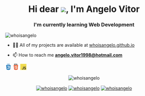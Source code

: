 <h1 align="center">Hi dear <img src="https://raw.githubusercontent.com/kaueMarques/kaueMarques/master/hi.gif" width="30px">, I'm Angelo Vitor</h1>
<h3 align="center">I'm currently learning Web Development</h3>
<p align="left"> <img src="https://komarev.com/ghpvc/?username=whoisangelo" alt="whoisangelo" /> </p>

- 👨‍💻 All of my projects are available at [whoisangelo.github.io](https://whoisangelo.github.io/)

- 📫 How to reach me **angelo.vitor1998@hotmail.com**

<p align="left">
<img src="https://raw.githubusercontent.com/devicons/devicon/master/icons/css3/css3-plain-wordmark.svg" alt="css3"  width="20" height="20"/>
<img src="https://raw.githubusercontent.com/devicons/devicon/master/icons/html5/html5-original-wordmark.svg" alt="html5"  width="20" height="20"/>
<img src="https://raw.githubusercontent.com/devicons/devicon/master/icons/javascript/javascript-original.svg" alt="javascript" width="20" height="20"/>
</p>
<p align="center">
<img src="https://github-readme-stats.vercel.app/api?username=whoisangelo&show_icons=true" alt="whoisangelo"/> 
</p>

<p align="center">
<a href="https://www.linkedin.com/in/angelo-vitor-maia-dias-65b9b717a/" target="_blank"><img align="center" src="https://cdn.jsdelivr.net/npm/simple-icons@3.0.1/icons/linkedin.svg" alt="whoisangelo" height="20" width="20" /></a>
<a href="http://fb.com/angelo.vitor.71" target="_blank"><img align="center" src="https://cdn.jsdelivr.net/npm/simple-icons@3.0.1/icons/facebook.svg" alt="whoisangelo" height="20" width="20" /></a>
<a href="https://www.instagram.com/exploit_angelo/" target="_blank"><img align="center" src="https://cdn.jsdelivr.net/npm/simple-icons@3.0.1/icons/instagram.svg" alt="whoisangelo" height="20" width="20" /></a>
</p>
